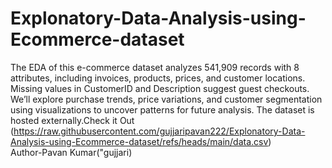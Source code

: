 # Explonatory-Data-Analysis-using-Ecommerce-dataset
The EDA of this e-commerce dataset analyzes 541,909 records with 8 attributes, including invoices, products, prices, and customer locations. Missing values in CustomerID and Description suggest guest checkouts. We’ll explore purchase trends, price variations, and customer segmentation using visualizations to uncover patterns for future analysis.
The dataset is hosted externally.Check it Out (https://raw.githubusercontent.com/gujjaripavan222/Explonatory-Data-Analysis-using-Ecommerce-dataset/refs/heads/main/data.csv)
<br>
Author-Pavan Kumar("gujjari)
